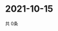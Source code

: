 # 2021-10-15
  共 0条

  <!-- BEGIN -->
  <!-- 最后更新时间Fri Oct 15 2021 02:21:33 GMT+0000 (Coordinated Universal Time) -->
  
  <!-- END -->
  
  